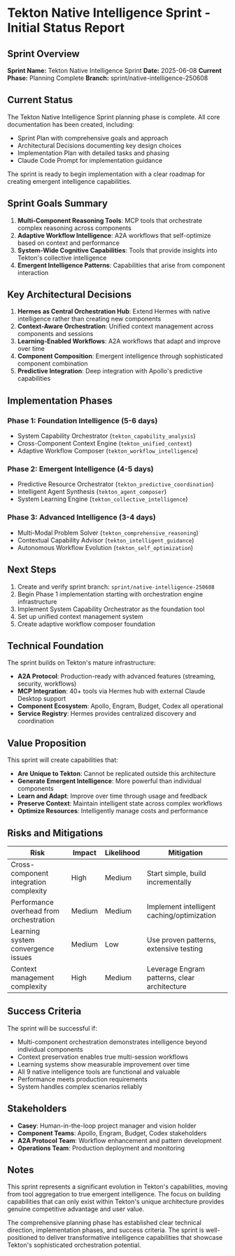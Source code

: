 # Tekton Native Intelligence Sprint - Initial Status Report

## Sprint Overview

**Sprint Name:** Tekton Native Intelligence Sprint
**Date:** 2025-06-08
**Current Phase:** Planning Complete
**Branch:** sprint/native-intelligence-250608

## Current Status

The Tekton Native Intelligence Sprint planning phase is complete. All core documentation has been created, including:

- Sprint Plan with comprehensive goals and approach
- Architectural Decisions documenting key design choices
- Implementation Plan with detailed tasks and phasing
- Claude Code Prompt for implementation guidance

The sprint is ready to begin implementation with a clear roadmap for creating emergent intelligence capabilities.

## Sprint Goals Summary

1. **Multi-Component Reasoning Tools**: MCP tools that orchestrate complex reasoning across components
2. **Adaptive Workflow Intelligence**: A2A workflows that self-optimize based on context and performance
3. **System-Wide Cognitive Capabilities**: Tools that provide insights into Tekton's collective intelligence
4. **Emergent Intelligence Patterns**: Capabilities that arise from component interaction

## Key Architectural Decisions

1. **Hermes as Central Orchestration Hub**: Extend Hermes with native intelligence rather than creating new components
2. **Context-Aware Orchestration**: Unified context management across components and sessions
3. **Learning-Enabled Workflows**: A2A workflows that adapt and improve over time
4. **Component Composition**: Emergent intelligence through sophisticated component combination
5. **Predictive Integration**: Deep integration with Apollo's predictive capabilities

## Implementation Phases

### Phase 1: Foundation Intelligence (5-6 days)
- System Capability Orchestrator (`tekton_capability_analysis`)
- Cross-Component Context Engine (`tekton_unified_context`)
- Adaptive Workflow Composer (`tekton_workflow_intelligence`)

### Phase 2: Emergent Intelligence (4-5 days)
- Predictive Resource Orchestrator (`tekton_predictive_coordination`)
- Intelligent Agent Synthesis (`tekton_agent_composer`)
- System Learning Engine (`tekton_collective_intelligence`)

### Phase 3: Advanced Intelligence (3-4 days)
- Multi-Modal Problem Solver (`tekton_comprehensive_reasoning`)
- Contextual Capability Advisor (`tekton_intelligent_guidance`)
- Autonomous Workflow Evolution (`tekton_self_optimization`)

## Next Steps

1. Create and verify sprint branch: `sprint/native-intelligence-250608`
2. Begin Phase 1 implementation starting with orchestration engine infrastructure
3. Implement System Capability Orchestrator as the foundation tool
4. Set up unified context management system
5. Create adaptive workflow composer foundation

## Technical Foundation

The sprint builds on Tekton's mature infrastructure:

- **A2A Protocol**: Production-ready with advanced features (streaming, security, workflows)
- **MCP Integration**: 40+ tools via Hermes hub with external Claude Desktop support
- **Component Ecosystem**: Apollo, Engram, Budget, Codex all operational
- **Service Registry**: Hermes provides centralized discovery and coordination

## Value Proposition

This sprint will create capabilities that:

- **Are Unique to Tekton**: Cannot be replicated outside this architecture
- **Generate Emergent Intelligence**: More powerful than individual components
- **Learn and Adapt**: Improve over time through usage and feedback
- **Preserve Context**: Maintain intelligent state across complex workflows
- **Optimize Resources**: Intelligently manage costs and performance

## Risks and Mitigations

| Risk | Impact | Likelihood | Mitigation |
|------|--------|------------|------------|
| Cross-component integration complexity | High | Medium | Start simple, build incrementally |
| Performance overhead from orchestration | Medium | Medium | Implement intelligent caching/optimization |
| Learning system convergence issues | Medium | Low | Use proven patterns, extensive testing |
| Context management complexity | High | Medium | Leverage Engram patterns, clear architecture |

## Success Criteria

The sprint will be successful if:

- Multi-component orchestration demonstrates intelligence beyond individual components
- Context preservation enables true multi-session workflows
- Learning systems show measurable improvement over time
- All 9 native intelligence tools are functional and valuable
- Performance meets production requirements
- System handles complex scenarios reliably

## Stakeholders

- **Casey**: Human-in-the-loop project manager and vision holder
- **Component Teams**: Apollo, Engram, Budget, Codex stakeholders
- **A2A Protocol Team**: Workflow enhancement and pattern development
- **Operations Team**: Production deployment and monitoring

## Notes

This sprint represents a significant evolution in Tekton's capabilities, moving from tool aggregation to true emergent intelligence. The focus on building capabilities that can only exist within Tekton's unique architecture provides genuine competitive advantage and user value.

The comprehensive planning phase has established clear technical direction, implementation phases, and success criteria. The sprint is well-positioned to deliver transformative intelligence capabilities that showcase Tekton's sophisticated orchestration potential.